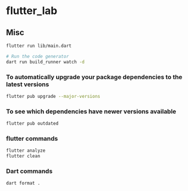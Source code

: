 # flutter_lab

## Misc

```sh
flutter run lib/main.dart

# Run the code generator
dart run build_runner watch -d
```

### To automatically upgrade your package dependencies to the latest versions

```sh
flutter pub upgrade --major-versions
```

### To see which dependencies have newer versions available

```sh
flutter pub outdated
```

### flutter commands

```sh
flutter analyze
flutter clean
```

### Dart commands

```sh
dart format .
```
